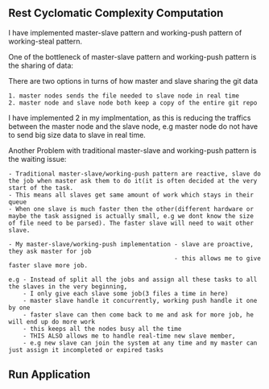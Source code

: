 ## Rest Cyclomatic Complexity Computation
I have implemented master-slave pattern and working-push pattern of working-steal pattern.

One of the bottleneck of master-slave pattern and working-push pattern is the sharing of data:

There are two options in turns of how master and slave sharing the git data

    1. master nodes sends the file needed to slave node in real time
    2. master node and slave node both keep a copy of the entire git repo

I have implemented 2 in my implmentation, as this is reducing the traffics between the master node and the slave node, e.g master node do not have to send big size data to slave in real time.


Another Problem with traditional master-slave and working-push pattern is the waiting issue:

    - Traditional master-slave/working-push pattern are reactive, slave do the job when master ask them to do it(it is often decided at the very start of the task. 
    - This means all slaves get same amount of work which stays in their queue
    - When one slave is much faster then the other(different hardware or maybe the task assigned is actually small, e.g we dont know the size of file need to be parsed). The faster slave will need to wait other slave.

    - My master-slave/working-push implementation - slave are proactive, they ask master for job
                                                  - this allows me to give faster slave more job.

    e.g - Instead of split all the jobs and assign all these tasks to all the slaves in the very beginning,
        - I only give each slave some job(3 files a time in here)
        - master slave handle it concurrently, working push handle it one by one
        - faster slave can then come back to me and ask for more job, he will end up do more work
        - this keeps all the nodes busy all the time
        - THIS ALSO allows me to handle real-time new slave member,
        - e.g new slave can join the system at any time and my master can just assign it incompleted or expired tasks

## Run Application
